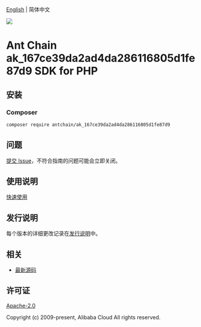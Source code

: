 [English](README.md) | 简体中文

![](https://aliyunsdk-pages.alicdn.com/icons/AlibabaCloud.svg)

# Ant Chain ak_167ce39da2ad4da286116805d1fe87d9 SDK for PHP

## 安装

### Composer

```bash
composer require antchain/ak_167ce39da2ad4da286116805d1fe87d9
```

## 问题

[提交 Issue](https://github.com/alipay/antchain-openapi-prod-sdk/issues/new)，不符合指南的问题可能会立即关闭。

## 使用说明

[快速使用](https://github.com/alipay/antchain-openapi-prod-sdk)

## 发行说明

每个版本的详细更改记录在[发行说明](./ChangeLog.txt)中。

## 相关

* [最新源码](https://github.com/antchain-openapi-sdk-php)

## 许可证

[Apache-2.0](http://www.apache.org/licenses/LICENSE-2.0)

Copyright (c) 2009-present, Alibaba Cloud All rights reserved.

